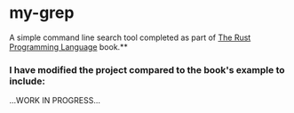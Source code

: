 # **my-grep**
A simple command line search tool completed as part of <a href = "https://doc.rust-lang.org/book/ch12-00-an-io-project.html">The Rust Programming Language</a> book.**

### I have modified the project compared to the book's example to include:
...WORK IN PROGRESS...